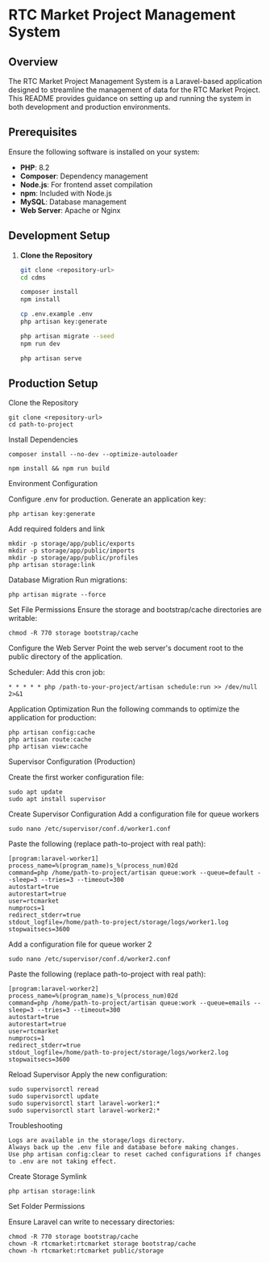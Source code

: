 # RTC Market Project Management System

## Overview

The RTC Market Project Management System is a Laravel-based application designed to streamline the management of data for the RTC Market Project. This README provides guidance on setting up and running the system in both development and production environments.

## Prerequisites

Ensure the following software is installed on your system:

-   **PHP**: 8.2
-   **Composer**: Dependency management
-   **Node.js**: For frontend asset compilation
-   **npm**: Included with Node.js
-   **MySQL**: Database management
-   **Web Server**: Apache or Nginx

## Development Setup

1. **Clone the Repository**

    ```bash
    git clone <repository-url>
    cd cdms

    composer install
    npm install

    cp .env.example .env
    php artisan key:generate

    php artisan migrate --seed
    npm run dev

    php artisan serve
    ```

## Production Setup

Clone the Repository

    git clone <repository-url>
    cd path-to-project

Install Dependencies

    composer install --no-dev --optimize-autoloader

    npm install && npm run build

Environment Configuration

Configure .env for production.
    Generate an application key:

    php artisan key:generate

Add required folders and link

    mkdir -p storage/app/public/exports
    mkdir -p storage/app/public/imports
    mkdir -p storage/app/public/profiles
    php artisan storage:link

Database Migration
Run migrations:

    php artisan migrate --force

Set File Permissions
Ensure the storage and bootstrap/cache directories are writable:

    chmod -R 770 storage bootstrap/cache

Configure the Web Server
Point the web server's document root to the public directory of the application.

Scheduler:
Add this cron job:

    * * * * * php /path-to-your-project/artisan schedule:run >> /dev/null 2>&1

Application Optimization
Run the following commands to optimize the application for production:

    php artisan config:cache
    php artisan route:cache
    php artisan view:cache

Supervisor Configuration (Production)

Create the first worker configuration file:

    sudo apt update
    sudo apt install supervisor

Create Supervisor Configuration
Add a configuration file for queue workers

    sudo nano /etc/supervisor/conf.d/worker1.conf

Paste the following (replace path-to-project with real path):

    [program:laravel-worker1]
    process_name=%(program_name)s_%(process_num)02d
    command=php /home/path-to-project/artisan queue:work --queue=default --sleep=3 --tries=3 --timeout=300
    autostart=true
    autorestart=true
    user=rtcmarket
    numprocs=1
    redirect_stderr=true
    stdout_logfile=/home/path-to-project/storage/logs/worker1.log
    stopwaitsecs=3600

Add a configuration file for queue worker 2

    sudo nano /etc/supervisor/conf.d/worker2.conf

Paste the following (replace path-to-project with real path):

    [program:laravel-worker2]
    process_name=%(program_name)s_%(process_num)02d
    command=php /home/path-to-project/artisan queue:work --queue=emails --sleep=3 --tries=3 --timeout=300
    autostart=true
    autorestart=true
    user=rtcmarket
    numprocs=1
    redirect_stderr=true
    stdout_logfile=/home/path-to-project/storage/logs/worker2.log
    stopwaitsecs=3600


Reload Supervisor
Apply the new configuration:

    sudo supervisorctl reread
    sudo supervisorctl update
    sudo supervisorctl start laravel-worker1:*
    sudo supervisorctl start laravel-worker2:*


Troubleshooting

    Logs are available in the storage/logs directory.
    Always back up the .env file and database before making changes.
    Use php artisan config:clear to reset cached configurations if changes to .env are not taking effect.

Create Storage Symlink
    
    php artisan storage:link

Set Folder Permissions

Ensure Laravel can write to necessary directories:

    chmod -R 770 storage bootstrap/cache
    chown -R rtcmarket:rtcmarket storage bootstrap/cache
    chown -h rtcmarket:rtcmarket public/storage
